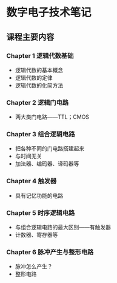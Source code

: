 # 数字电子技术笔记

## 课程主要内容

### Chapter 1 逻辑代数基础
* 逻辑代数的基本概念
* 逻辑代数的定律
* 逻辑代数的化简方法
### Chapter 2 逻辑门电路
* 两大类门电路——TTL；CMOS
### Chapter 3 组合逻辑电路
* 把各种不同的门电路搭建起来
* 与时间无关
* 加法器、编码器、译码器等
### Chapter 4 触发器
* 具有记忆功能的电路
### Chapter 5 时序逻辑电路
* 与组合逻辑电路的最大区别——有触发器
* 计数器、寄存器等
### Chapter 6 脉冲产生与整形电路
* 脉冲怎么产生？
* 整形电路
